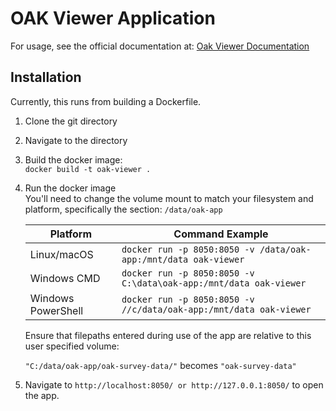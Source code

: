 # OAK Viewer Application

For usage, see the official documentation at: [Oak Viewer Documentation](https://oak-viewer-app-09a047.gitlab.io/)

## Installation

Currently, this runs from building a Dockerfile. 

1. Clone the git directory
2. Navigate to the directory
3. Build the docker image:  
`docker build -t oak-viewer .`
4. Run the docker image  
You'll need to change the volume mount to match your filesystem and platform, specifically the section: `/data/oak-app`  

    | Platform           | Command Example                                                     |
    | ------------------ | ------------------------------------------------------------------- |
    | Linux/macOS        | `docker run -p 8050:8050 -v /data/oak-app:/mnt/data oak-viewer`    |
    | Windows CMD        | `docker run -p 8050:8050 -v C:\data\oak-app:/mnt/data oak-viewer`  |
    | Windows PowerShell | `docker run -p 8050:8050 -v //c/data/oak-app:/mnt/data oak-viewer` |
    
    Ensure that filepaths entered during use of the app are relative to this user specified volume:  
    
    `"C:/data/oak-app/oak-survey-data/"` becomes `"oak-survey-data"`

5. Navigate to `http://localhost:8050/ or http://127.0.0.1:8050/` to open the app.